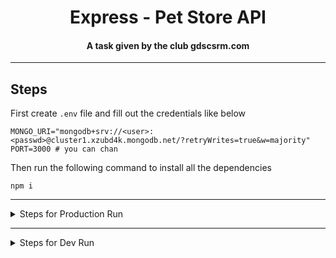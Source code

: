 <h1 align="center"> Express - Pet Store API </h1>
<h4 align="center"> A task given by the club gdscsrm.com </h4>

---

## Steps 

First create `.env` file and fill out the credentials like below
```
MONGO_URI="mongodb+srv://<user>:<passwd>@cluster1.xzubd4k.mongodb.net/?retryWrites=true&w=majority"
PORT=3000 # you can chan
```

Then run the following command to install all the dependencies
```
npm i
```
---

<details>
<summary> Steps for Production Run </summary>

Run the following command to compile the code to javascript
```
tsc 
```
Then run the following command to start the server
```
npm run prod
```
</details>

---

<details>
<summary> Steps for Dev Run </summary>

Run the following command to start the server
```
ts-node-dev --respawn --transpile-only src/index.ts
```
</details>

